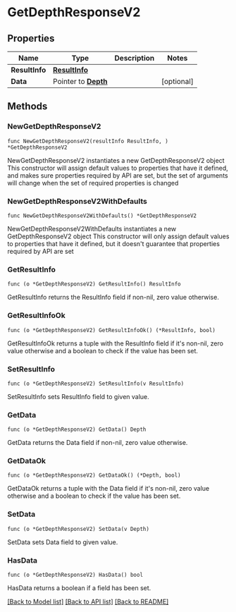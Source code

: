 # GetDepthResponseV2

## Properties

Name | Type | Description | Notes
------------ | ------------- | ------------- | -------------
**ResultInfo** | [**ResultInfo**](ResultInfo.md) |  | 
**Data** | Pointer to [**Depth**](Depth.md) |  | [optional] 

## Methods

### NewGetDepthResponseV2

`func NewGetDepthResponseV2(resultInfo ResultInfo, ) *GetDepthResponseV2`

NewGetDepthResponseV2 instantiates a new GetDepthResponseV2 object
This constructor will assign default values to properties that have it defined,
and makes sure properties required by API are set, but the set of arguments
will change when the set of required properties is changed

### NewGetDepthResponseV2WithDefaults

`func NewGetDepthResponseV2WithDefaults() *GetDepthResponseV2`

NewGetDepthResponseV2WithDefaults instantiates a new GetDepthResponseV2 object
This constructor will only assign default values to properties that have it defined,
but it doesn't guarantee that properties required by API are set

### GetResultInfo

`func (o *GetDepthResponseV2) GetResultInfo() ResultInfo`

GetResultInfo returns the ResultInfo field if non-nil, zero value otherwise.

### GetResultInfoOk

`func (o *GetDepthResponseV2) GetResultInfoOk() (*ResultInfo, bool)`

GetResultInfoOk returns a tuple with the ResultInfo field if it's non-nil, zero value otherwise
and a boolean to check if the value has been set.

### SetResultInfo

`func (o *GetDepthResponseV2) SetResultInfo(v ResultInfo)`

SetResultInfo sets ResultInfo field to given value.


### GetData

`func (o *GetDepthResponseV2) GetData() Depth`

GetData returns the Data field if non-nil, zero value otherwise.

### GetDataOk

`func (o *GetDepthResponseV2) GetDataOk() (*Depth, bool)`

GetDataOk returns a tuple with the Data field if it's non-nil, zero value otherwise
and a boolean to check if the value has been set.

### SetData

`func (o *GetDepthResponseV2) SetData(v Depth)`

SetData sets Data field to given value.

### HasData

`func (o *GetDepthResponseV2) HasData() bool`

HasData returns a boolean if a field has been set.


[[Back to Model list]](../README.md#documentation-for-models) [[Back to API list]](../README.md#documentation-for-api-endpoints) [[Back to README]](../README.md)


